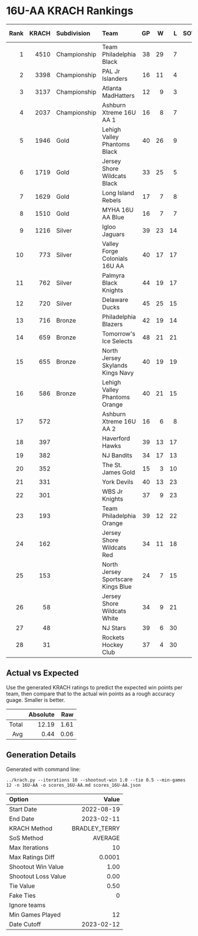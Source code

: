# 16U-AA KRACH Rankings
Rank|KRACH|Subdivision|Team|GP|W|L|SOW|SOL|T|SoS|Exp Wins|Win Diff
---:|---:|:---|:---|---:|---:|---:|---:|---:|---:|---:|---:|---:
1|4510|Championship|Team Philadelphia Black|38|29|7|2|0|0|2573|28.9|-2.1
2|3398|Championship|PAL Jr Islanders|16|11|4|1|0|0|3093|11.4|-0.6
3|3137|Championship|Atlanta MadHatters|12|9|3|0|0|0|1678|8.5|-0.5
4|2037|Championship|Ashburn Xtreme 16U AA 1|16|8|7|0|1|0|4514|7.6|-0.4
5|1946|Gold|Lehigh Valley Phantoms Black|40|26|9|3|2|0|1464|28.4|-0.6
6|1719|Gold|Jersey Shore Wildcats Black|33|25|5|0|3|0|706|24.9|-0.1
7|1629|Gold|Long Island Rebels|17|7|8|2|0|0|3036|8.6|-0.4
8|1510|Gold|MYHA 16U AA Blue|16|7|7|2|0|0|2998|8.7|-0.3
9|1216|Silver|Igloo Jaguars|39|23|14|1|1|0|1386|23.9|-0.1
10|773|Silver|Valley Forge Colonials 16U AA|40|17|17|3|3|0|1072|20.0|-0.0
11|762|Silver|Palmyra Black Knights|44|19|17|4|4|0|1070|23.1|0.1
12|720|Silver|Delaware Ducks|45|25|15|2|3|0|625|27.5|0.5
13|716|Bronze|Philadelphia Blazers|42|19|14|3|6|0|1312|22.1|0.1
14|659|Bronze|Tomorrow's Ice Selects|48|21|21|3|3|0|1026|24.0|0.0
15|655|Bronze|North Jersey Skylands Kings Navy|40|19|19|2|0|0|896|21.3|0.3
16|586|Bronze|Lehigh Valley Phantoms Orange|40|21|15|3|1|0|638|24.9|0.9
17|572||Ashburn Xtreme 16U AA 2|16|6|8|2|0|0|946|8.0|0.0
18|397||Haverford Hawks|39|13|17|3|6|0|988|16.2|0.2
19|382||NJ Bandits|34|17|13|2|2|0|505|20.0|1.0
20|352||The St. James Gold|15|3|10|2|0|0|1017|5.0|-0.0
21|331||York Devils|40|13|23|2|2|0|938|15.2|0.2
22|301||WBS Jr Knights|37|9|23|5|0|0|816|14.3|0.3
23|193||Team Philadelphia Orange|39|12|22|3|2|0|521|15.6|0.6
24|162||Jersey Shore Wildcats Red|34|11|18|1|4|0|662|12.5|0.5
25|153||North Jersey Sportscare Kings Blue|24|7|15|2|0|0|696|9.5|0.5
26|58||Jersey Shore Wildcats White|34|9|21|0|4|0|556|9.8|0.8
27|48||NJ Stars|39|6|30|1|2|0|842|7.5|0.5
28|31||Rockets Hockey Club|37|4|30|2|1|0|363|6.4|0.4

## Actual vs Expected
Use the generated KRACH ratings to predict the expected win points per team, then compare that to the actual win points as a rough accuracy guage. Smaller is better.

||Absolute|Raw
|---:|---:|---:
|Total|12.19|1.61
|Avg|0.44|0.06

## Generation Details

Generated with command line:
```
../krach.py --iterations 10 --shootout-win 1.0 --tie 0.5 --min-games 12 -n 16U-AA -o scores_16U-AA.md scores_16U-AA.json
```

| Option | Value |
| :----- | ----: |
| Start Date | 2022-08-19 |
| End Date | 2023-02-11 |
| KRACH Method | BRADLEY_TERRY |
| SoS Method | AVERAGE |
| Max Iterations | 10 |
| Max Ratings Diff | 0.0001 |
| Shootout Win Value | 1.00 |
| Shootout Loss Value | 0.00 |
| Tie Value | 0.50 |
| Fake Ties | 0 |
| Ignore teams |  |
| Min Games Played | 12 |
| Date Cutoff | 2023-02-12 |

